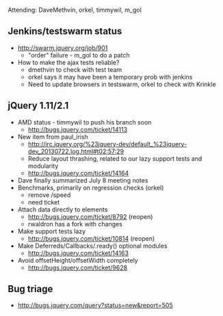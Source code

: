 Attending: DaveMethvin, orkel, timmywil, m_gol

## Jenkins/testswarm status
* http://swarm.jquery.org/job/901
  - "order" failure - m_gol to do a patch
* How to make the ajax tests reliable?
  - dmethvin to check with test team
  - orkel says it may have been a temporary prob with jenkins
  - Need to update browsers in testswarm, orkel to check with Krinkle

## jQuery 1.11/2.1
* AMD status - timmywil to push his branch soon
  - http://bugs.jquery.com/ticket/14113
* New item from paul_irish
  - http://irc.jquery.org/%23jquery-dev/default_%23jquery-dev_20130722.log.html#t02:57:29
  - Reduce layout thrashing, related to our lazy support tests and modularity
  - http://bugs.jquery.com/ticket/14164
* Dave finally summarized July 8 meeting notes
* Benchmarks, primarily on regression checks (orkel)
  - remove /speed
  - need ticket
* Attach data directly to elements
  - http://bugs.jquery.com/ticket/8792 (reopen)
  - rwaldron has a fork with changes
* Make support tests lazy
  - http://bugs.jquery.com/ticket/10814 (reopen)
* Make Deferreds/Callbacks/.ready() optional modules
  - http://bugs.jquery.com/ticket/14163
* Avoid offsetHeight/offsetWidth completely
  - http://bugs.jquery.com/ticket/9628

## Bug triage
* http://bugs.jquery.com/query?status=new&report=505
